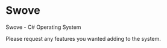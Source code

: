Swove
=====

Swove - C# Operating System

Please request any features you wanted adding to the system.
